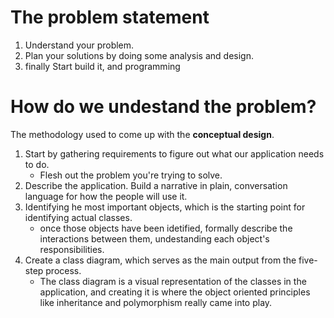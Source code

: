 # The problem statement

1. Understand your problem.
2. Plan your solutions by doing some analysis and design.
3. finally Start build it, and programming

# How do we undestand the problem?

The methodology used to come up with the **conceptual design**.

1. Start by gathering requirements to figure out what our application needs to do.
   - Flesh out the problem you're trying to solve.
2. Describe the application. Build a narrative in plain, conversation language
   for how the people will use it.
3. Identifying he most important objects, which is the starting point for
   identifying actual classes.
   - once those objects have been idetified, formally describe the interactions
     between them, undestanding each object's responsibilities.
4. Create a class diagram, which serves as the main output from the five-step
   process.
   - The class diagram is a visual representation of the classes in the
     application, and creating it is where the object oriented principles like
     inheritance and polymorphism really came into play.